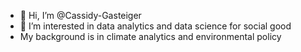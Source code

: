 - 👋 Hi, I’m @Cassidy-Gasteiger
- 👀 I’m interested in data analytics and data science for social good
- My background is in climate analytics and environmental policy

<!---
Cassidy-Gasteiger/Cassidy-Gasteiger is a ✨ special ✨ repository because its `README.md` (this file) appears on your GitHub profile.
You can click the Preview link to take a look at your changes.
--->
